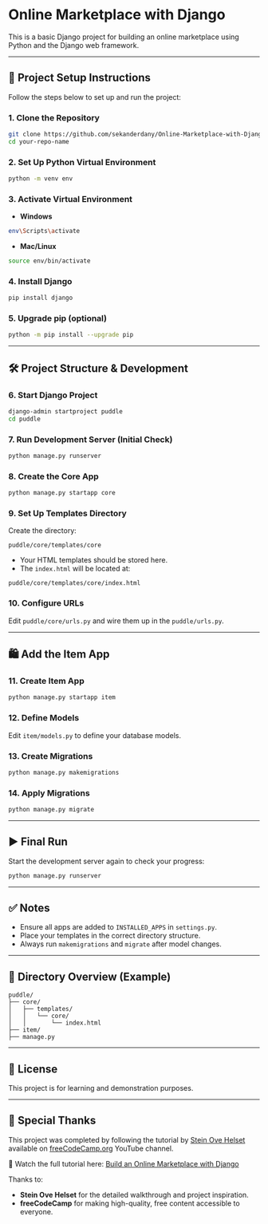 # Online Marketplace with Django

This is a basic Django project for building an online marketplace using Python and the Django web framework.

---

## 🚀 Project Setup Instructions

Follow the steps below to set up and run the project:

### 1. Clone the Repository
```bash
git clone https://github.com/sekanderdany/Online-Marketplace-with-Django.git
cd your-repo-name
```

### 2. Set Up Python Virtual Environment
```bash
python -m venv env
```

### 3. Activate Virtual Environment
- **Windows**
```bash
env\Scripts\activate
```
- **Mac/Linux**
```bash
source env/bin/activate
```

### 4. Install Django
```bash
pip install django
```

### 5. Upgrade pip (optional)
```bash
python -m pip install --upgrade pip
```

---

## 🛠️ Project Structure & Development

### 6. Start Django Project
```bash
django-admin startproject puddle
cd puddle
```

### 7. Run Development Server (Initial Check)
```bash
python manage.py runserver
```

### 8. Create the Core App
```bash
python manage.py startapp core
```

### 9. Set Up Templates Directory
Create the directory:
```
puddle/core/templates/core
```

- Your HTML templates should be stored here.
- The `index.html` will be located at:
```
puddle/core/templates/core/index.html
```

### 10. Configure URLs
Edit `puddle/core/urls.py` and wire them up in the `puddle/urls.py`.

---

## 🛍️ Add the Item App

### 11. Create Item App
```bash
python manage.py startapp item
```

### 12. Define Models
Edit `item/models.py` to define your database models.

### 13. Create Migrations
```bash
python manage.py makemigrations
```

### 14. Apply Migrations
```bash
python manage.py migrate
```

---

## ▶️ Final Run

Start the development server again to check your progress:
```bash
python manage.py runserver
```

---

## ✅ Notes

- Ensure all apps are added to `INSTALLED_APPS` in `settings.py`.
- Place your templates in the correct directory structure.
- Always run `makemigrations` and `migrate` after model changes.

---

## 📂 Directory Overview (Example)
```
puddle/
├── core/
│   ├── templates/
│   │   └── core/
│   │       └── index.html
├── item/
├── manage.py
```

---

## 📌 License
This project is for learning and demonstration purposes.

---

## 🙏 Special Thanks

This project was completed by following the tutorial by [Stein Ove Helset](https://github.com/SteinOveHelset) available on [freeCodeCamp.org](https://www.freecodecamp.org/) YouTube channel.

🎥 Watch the full tutorial here: [Build an Online Marketplace with Django](https://www.youtube.com/watch?v=ZxMB6Njs3ck)

Thanks to:
- **Stein Ove Helset** for the detailed walkthrough and project inspiration.
- **freeCodeCamp** for making high-quality, free content accessible to everyone.

